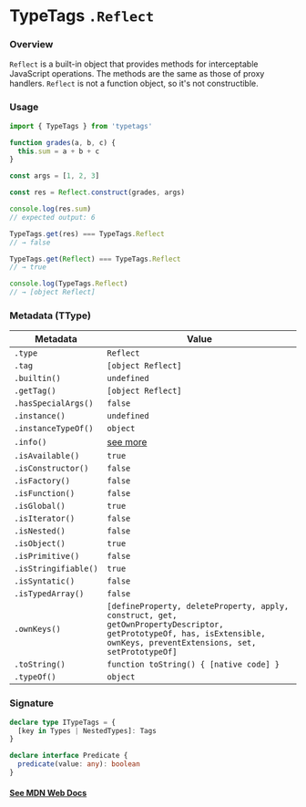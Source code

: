 # TypeTags `.Reflect`

### Overview

`Reflect` is a built-in object that provides methods for interceptable JavaScript operations. The methods are the same as those of proxy handlers. `Reflect` is not a function object, so it's not constructible.

### Usage

```js
import { TypeTags } from 'typetags'

function grades(a, b, c) {
  this.sum = a + b + c
}

const args = [1, 2, 3]

const res = Reflect.construct(grades, args)

console.log(res.sum)
// expected output: 6

TypeTags.get(res) === TypeTags.Reflect
// → false

TypeTags.get(Reflect) === TypeTags.Reflect
// → true

console.log(TypeTags.Reflect)
// → [object Reflect]
```

### Metadata (TType)

| Metadata             | Value                                                                                                                                                                   |
| -------------------- | ----------------------------------------------------------------------------------------------------------------------------------------------------------------------- |
| `.type`              | `Reflect`                                                                                                                                                               |
| `.tag`               | `[object Reflect]`                                                                                                                                                      |
| `.builtin()`         | `undefined`                                                                                                                                                             |
| `.getTag()`          | `[object Reflect]`                                                                                                                                                      |
| `.hasSpecialArgs()`  | `false`                                                                                                                                                                 |
| `.instance()`        | `undefined`                                                                                                                                                             |
| `.instanceTypeOf()`  | `object`                                                                                                                                                                |
| `.info()`            | [see more]()                                                                                                                                                            |
| `.isAvailable()`     | `true`                                                                                                                                                                  |
| `.isConstructor()`   | `false`                                                                                                                                                                 |
| `.isFactory()`       | `false`                                                                                                                                                                 |
| `.isFunction()`      | `false`                                                                                                                                                                 |
| `.isGlobal()`        | `true`                                                                                                                                                                  |
| `.isIterator()`      | `false`                                                                                                                                                                 |
| `.isNested()`        | `false`                                                                                                                                                                 |
| `.isObject()`        | `true`                                                                                                                                                                  |
| `.isPrimitive()`     | `false`                                                                                                                                                                 |
| `.isStringifiable()` | `true`                                                                                                                                                                  |
| `.isSyntatic()`      | `false`                                                                                                                                                                 |
| `.isTypedArray()`    | `false`                                                                                                                                                                 |
| `.ownKeys()`         | `[defineProperty, deleteProperty, apply, construct, get, getOwnPropertyDescriptor, getPrototypeOf, has, isExtensible, ownKeys, preventExtensions, set, setPrototypeOf]` |
| `.toString()`        | `function toString() { [native code] }`                                                                                                                                 |
| `.typeOf()`          | `object`                                                                                                                                                                |

### Signature

```ts
declare type ITypeTags = {
  [key in Types | NestedTypes]: Tags
}

declare interface Predicate {
  predicate(value: any): boolean
}
```

#### [See MDN Web Docs](https://developer.mozilla.org/en-US/docs/Web/JavaScript/Reference/Global_Objects/Reflect)
